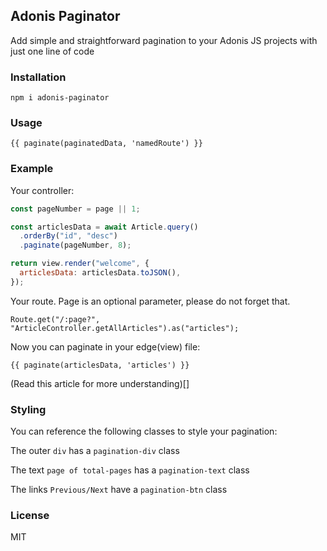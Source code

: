 ## Adonis Paginator

Add simple and straightforward pagination to your Adonis JS projects with just one line of code

### Installation

`npm i adonis-paginator`

### Usage

`{{ paginate(paginatedData, 'namedRoute') }}`

### Example

Your controller:

```js
const pageNumber = page || 1;

const articlesData = await Article.query()
  .orderBy("id", "desc")
  .paginate(pageNumber, 8);

return view.render("welcome", {
  articlesData: articlesData.toJSON(),
});
```

Your route. Page is an optional parameter, please do not forget that.

`Route.get("/:page?", "ArticleController.getAllArticles").as("articles");`

Now you can paginate in your edge(view) file:

`{{ paginate(articlesData, 'articles') }}`

(Read this article for more understanding)[]

### Styling

You can reference the following classes to style your pagination:

The outer `div` has a `pagination-div` class

The text `page of total-pages` has a `pagination-text` class

The links `Previous/Next` have a `pagination-btn` class

### License

MIT
